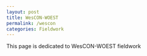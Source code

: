 ```yaml
---
layout: post
title: WesCON-WOEST
permalink: /wescon
categories: Fieldwork
---
```


This page is dedicated to WesCON-WOEST fieldwork
